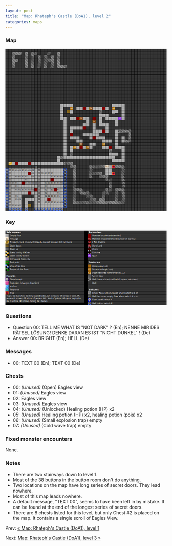 ```yaml
---
layout: post
title: "Map: Rhateph's Castle (DoA1), level 2"
categories: maps
---
```


### Map

![Dungeons of Avalon, castle level 2 map](../images/doa1-t2.png "Castle level 2 map")

### Key

![Dungeons of Avalon, map key](../images/doa1-key.png "Map key")

### Questions

* Question 00: TELL ME WHAT IS "NOT DARK" ? (En);
      NENNE MIR DES R&Auml;TSEL L&Ouml;SUNG! DENKE DARAN ES IST "NICHT DUNKEL" ! (De)
* Answer 00: BRIGHT (En);
      HELL (De)

### Messages

* 00: TEXT 00 (En);
      TEXT 00 (De)

### Chests

* 00: _(Unused)_ (Open) Eagles view
* 01: _(Unused)_ Eagles view
* 02: Eagles view
* 03: _(Unused)_ Eagles view
* 04: _(Unused)_ (Unlocked) Healing potion (HP) x2
* 05: _(Unused)_ Healing potion (HP) x2, healing potion (pois) x2
* 06: _(Unused)_ (Small explosion trap) empty
* 07: _(Unused)_ (Cold wave trap) empty

### Fixed monster encounters

None.

### Notes

* There are two stairways down to level 1.
* Most of the 38 buttons in the button room don't do anything.
* Two locations on the map have long series of secret doors.
  They lead nowhere.
* Most of this map leads nowhere.
* A default message, "TEXT 00", seems to have been left in by mistake.
  It can be found at the end of the longest series of
  secret doors.
* There are 8 chests listed for this level, but only Chest #2 is placed on the
  map. It contains a single scroll of Eagles View.

Prev: [&laquo; Map: Rhateph's Castle (DoA1), level 1](doa1-castle1.html)

Next: [Map: Rhateph's Castle (DoA1), level 3 &raquo;](doa1-castle3.html)

